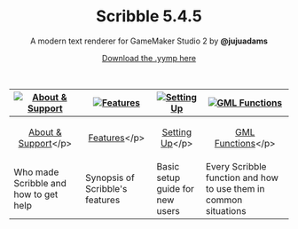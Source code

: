 <h1 align="center">Scribble 5.4.5</h1>

<p align="center">A modern text renderer for GameMaker Studio 2 by <b>@jujuadams</b></p>

<p align="center"><a href="https://github.com/JujuAdams/scribble/releases/tag/5.4.5">Download the .yymp here</a></p>

&nbsp;

|[![About & Support](https://raw.githubusercontent.com/wiki/JujuAdams/scribble/images/aboutsupport.png)](https://github.com/JujuAdams/scribble/wiki/(5.4.3)-About-&-Support)|[![Features](https://raw.githubusercontent.com/wiki/JujuAdams/scribble/images/features.png)](https://github.com/JujuAdams/scribble/wiki/(5.4.3)-Features)|[![Setting Up](https://raw.githubusercontent.com/wiki/JujuAdams/scribble/images/settingup.png)](https://github.com/JujuAdams/scribble/wiki/(5.4.3)-Setting-Up)|[![GML Functions](https://raw.githubusercontent.com/wiki/JujuAdams/scribble/images/functions.png)](https://github.com/JujuAdams/scribble/wiki/(5.4.3)-GML-Functions)|
|----------------------|----------------------|----------------------|----------------------|
|<p align="center">[About & Support](https://github.com/JujuAdams/scribble/wiki/(5.4.3)-About-&-Support)</p>|<p align="center">[Features](https://github.com/JujuAdams/scribble/wiki/(5.4.3)-Features)</p>|<p align="center">[Setting Up](https://github.com/JujuAdams/scribble/wiki/(5.4.3)-Setting-Up)</p>|<p align="center">[GML Functions](https://github.com/JujuAdams/scribble/wiki/(5.4.3)-GML-Functions)</p>|
|Who made Scribble and how to get help| Synopsis of Scribble's features | Basic setup guide for new users | Every Scribble function and how to use them in common situations |
